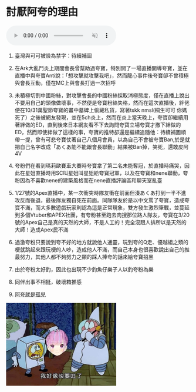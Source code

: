 <!DOCTYPE html>
<html>
<head>
    <meta charset="utf-8">
    <title>夸黑社</title>
    <link href="style/1.css" rel="stylesheet" type="text/css">
</head>
<body>
    <h1><strong>討厭阿夸的理由</strong></h1>
    <audio controls muted autoplay>
        <source src="1.mp3" type="audio/mp3" />
    </audio>
    <p></p>
    <p></p>
    <p></p>
    <ol>
        <li>臺灣與可可被設為禁字：待續補圖</li>
        <p></p>
        <li>在Ark大亂鬥炎上期間會長曾幫助過夸寶，特別開了一場直播開導夸寶，並在直播中與夸寶Anti說：「想攻擊就攻擊我吧」，然而龍心事件後夸寶卻不曾積極與會長互動，僅在MC上與會長打過一次招呼</li>
        <p></p>
        <li>未積極切割中國粉絲，對攻擊會長的中國粉絲採取消極態度，僅在直播上說出不要用自己的頭像做壞事，不然便是夸寶粉絲失格，然而在這次直播後，絆佬便在10/31萬聖節夸寶的畫中墓碑上偷藏私貨，寫著tskk nmsl(桐生可可 你媽死了）之後被網友發現，並在5ch炎上，然而在炎上當天晚上，夸寶卻繼續用著絆做的ED，直到後來日本網友看不下去詢問夸寶立場夸寶才撤下絆做的ED，然而即使絆做了這樣的事，夸寶的推特卻還是繼續追隨他：待續補圖順帶一提，曾有可悲夸寶仗著自己八個月會員，以為自己不會被夸寶Ban,於是就把自己名字改成「あくあ能不能跟會長聯動」結果被Ban掉，笑死，還敢皮阿4V</li>
        <p></p>
        <li>夸粉們在看到瑪莉歐賽車大賽時夸寶拿了第二名未能奪冠，於直播時痛哭，因此在星姐直播時用SC叫星姐叫星姐給夸寶冠軍，以及在夸寶和nene聯動，夸粉因為不喜歡nene的建築風格而在nene直播評論區和聊天室亂臺</li>
        <p></p>
        <li>1/27號的Apex直播中，某一次衝突時隊友衝在前面但湊あくあ打到一半不進攻反而後退，最後隊友獨自死在前面。同隊隊友於是以中文罵了夸寶，造成夸寶不滿，而大多數遊戲玩家則認為這是正常現象，雙方發生激烈筆戰，並蔓延到多個Vtuber和APEX社團，有夸粉甚至跑去肉搜那位路人隊友，夸寶在3/20號的Apex自己是真的天然的大師，不是人工的！完全沒跟人排所以是天然的大師！造成Apex民不滿</li>
        <p></p>
        <li>過激夸粉只要說到夸不好的地方就說他人通靈，玩到夸的Q走、優越組之類的梗就跳起來跟玩梗的人吵，造成他人不滿，而自己本身也很喜歡說出自己的推最努力，其他人都不夠努力之類的踩人捧夸的話來給夸寶招黑</li>
        <p></p>
        <li>由於夸粉太好釣，因此也出現不少釣魚仔樂子人以釣夸粉為樂</li>
        <p></p>
        <li>同伴出事不相挺，破壞箱推感</li>
        <p></p>
        <li><a href="https://www.youtube.com/watch?v=36Oml1axjFw&ab_channel=ccc">阿夸就是孤兒</a></li>
        <p></p>
    </ol>
    <img src="images/1.jpg" alt="My test images" width="300" height="225"><p>
</body>
</html> 
